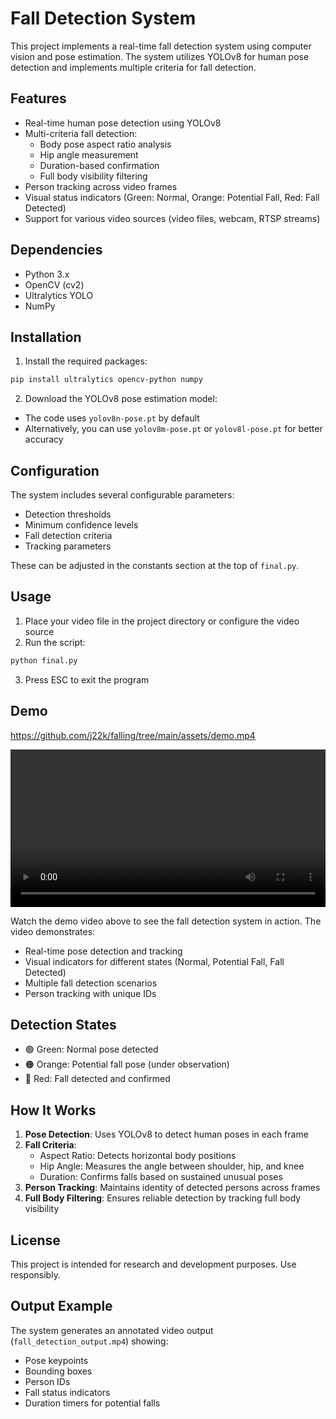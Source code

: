 # Fall Detection System

This project implements a real-time fall detection system using computer vision and pose estimation. The system utilizes YOLOv8 for human pose detection and implements multiple criteria for fall detection.

## Features

- Real-time human pose detection using YOLOv8
- Multi-criteria fall detection:
  - Body pose aspect ratio analysis
  - Hip angle measurement
  - Duration-based confirmation
  - Full body visibility filtering
- Person tracking across video frames
- Visual status indicators (Green: Normal, Orange: Potential Fall, Red: Fall Detected)
- Support for various video sources (video files, webcam, RTSP streams)

## Dependencies

- Python 3.x
- OpenCV (cv2)
- Ultralytics YOLO
- NumPy

## Installation

1. Install the required packages:
```bash
pip install ultralytics opencv-python numpy
```

2. Download the YOLOv8 pose estimation model:
- The code uses `yolov8n-pose.pt` by default
- Alternatively, you can use `yolov8m-pose.pt` or `yolov8l-pose.pt` for better accuracy

## Configuration

The system includes several configurable parameters:

- Detection thresholds
- Minimum confidence levels
- Fall detection criteria
- Tracking parameters

These can be adjusted in the constants section at the top of `final.py`.

## Usage

1. Place your video file in the project directory or configure the video source
2. Run the script:
```bash
python final.py
```
3. Press ESC to exit the program

## Demo

https://github.com/j22k/falling/tree/main/assets/demo.mp4

<video width="100%" controls>
  <source src="fall_detection_output.mp4" type="video/mp4">
  Your browser does not support the video tag.
</video>

Watch the demo video above to see the fall detection system in action. The video demonstrates:
- Real-time pose detection and tracking
- Visual indicators for different states (Normal, Potential Fall, Fall Detected)
- Multiple fall detection scenarios
- Person tracking with unique IDs

## Detection States

- 🟢 Green: Normal pose detected
- 🟠 Orange: Potential fall pose (under observation)
- 🔴 Red: Fall detected and confirmed

## How It Works

1. **Pose Detection**: Uses YOLOv8 to detect human poses in each frame
2. **Fall Criteria**:
   - Aspect Ratio: Detects horizontal body positions
   - Hip Angle: Measures the angle between shoulder, hip, and knee
   - Duration: Confirms falls based on sustained unusual poses
3. **Person Tracking**: Maintains identity of detected persons across frames
4. **Full Body Filtering**: Ensures reliable detection by tracking full body visibility

## License

This project is intended for research and development purposes. Use responsibly.

## Output Example

The system generates an annotated video output (`fall_detection_output.mp4`) showing:
- Pose keypoints
- Bounding boxes
- Person IDs
- Fall status indicators
- Duration timers for potential falls
